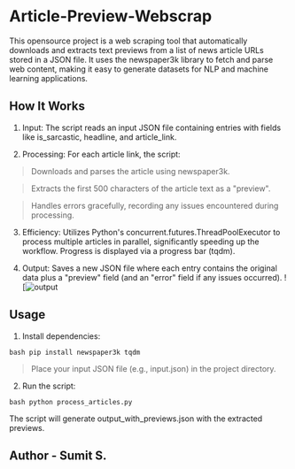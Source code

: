 # Article-Preview-Webscrap
This opensource project is a web scraping tool that automatically downloads and extracts text previews from a list of news article URLs stored in a JSON file. It uses the newspaper3k library to fetch and parse web content, making it easy to generate datasets for NLP and machine learning applications.

## How It Works
1. Input: The script reads an input JSON file containing entries with fields like is_sarcastic, headline, and article_link.

2. Processing: For each article link, the script:

  > Downloads and parses the article using newspaper3k.

  > Extracts the first 500 characters of the article text as a "preview".

  > Handles errors gracefully, recording any issues encountered during processing.

3. Efficiency: Utilizes Python's concurrent.futures.ThreadPoolExecutor to process multiple articles in parallel, significantly speeding up the workflow. Progress is displayed via a progress bar (tqdm).

4. Output: Saves a new JSON file where each entry contains the original data plus a "preview" field (and an "error" field if any issues occurred).
![![output](https://github.com/user-attachments/assets/07d52441-0b9e-44a0-b52d-b17986d440d0)

## Usage
1. Install dependencies:

```bash pip install newspaper3k tqdm ```

  > Place your input JSON file (e.g., input.json) in the project directory.

2. Run the script:

```bash python process_articles.py ```

The script will generate output_with_previews.json with the extracted previews.

## Author - Sumit S. 
